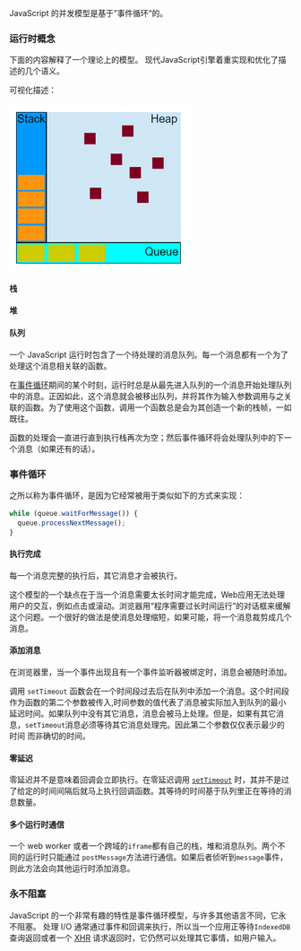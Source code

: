 JavaScript 的并发模型是基于”事件循环“的。



### 运行时概念

下面的内容解释了一个理论上的模型。 现代JavaScript引擎着重实现和优化了描述的几个语义。

可视化描述：

![1542709436462](./images/并发模型与时间循环.png)

#### 栈

#### 堆

#### 队列

一个 JavaScript 运行时包含了一个待处理的消息队列。每一个消息都有一个为了处理这个消息相关联的函数。

在[事件循环](https://developer.mozilla.org/zh-CN/docs/Web/JavaScript/EventLoop#Event_loop)期间的某个时刻，运行时总是从最先进入队列的一个消息开始处理队列中的消息。正因如此，这个消息就会被移出队列，并将其作为输入参数调用与之关联的函数。为了使用这个函数，调用一个函数总是会为其创造一个新的栈帧，一如既往。

函数的处理会一直进行直到执行栈再次为空；然后事件循环将会处理队列中的下一个消息（如果还有的话）。



### 事件循环

之所以称为事件循环，是因为它经常被用于类似如下的方式来实现：

```js
while (queue.waitForMessage()) {
  queue.processNextMessage();
}
```

#### 执行完成

每一个消息完整的执行后，其它消息才会被执行。

这个模型的一个缺点在于当一个消息需要太长时间才能完成，Web应用无法处理用户的交互，例如点击或滚动。浏览器用“程序需要过长时间运行”的对话框来缓解这个问题。一个很好的做法是使消息处理缩短，如果可能，将一个消息裁剪成几个消息。



#### 添加消息

在浏览器里，当一个事件出现且有一个事件监听器被绑定时，消息会被随时添加。

调用 `setTimeout` 函数会在一个时间段过去后在队列中添加一个消息。这个时间段作为函数的第二个参数被传入,时间参数的值代表了消息被实际加入到队列的最小延迟时间。如果队列中没有其它消息，消息会被马上处理。但是，如果有其它消息，`setTimeout`消息必须等待其它消息处理完。因此第二个参数仅仅表示最少的时间 而非确切的时间。



#### 零延迟

零延迟并不是意味着回调会立即执行。在零延迟调用 [`setTimeout`](https://developer.mozilla.org/zh-CN/docs/Web/API/WindowTimers/setTimeout) 时，其并不是过了给定的时间间隔后就马上执行回调函数。其等待的时间基于队列里正在等待的消息数量。



#### 多个运行时通信

一个 web worker 或者一个跨域的`iframe`都有自己的栈，堆和消息队列。两个不同的运行时只能通过 `postMessage`方法进行通信。如果后者侦听到`message`事件，则此方法会向其他运行时添加消息。



### 永不阻塞

JavaScript 的一个非常有趣的特性是事件循环模型，与许多其他语言不同，它永不阻塞。 处理 I/O 通常通过事件和回调来执行，所以当一个应用正等待`IndexedDB`查询返回或者一个 [XHR](https://developer.mozilla.org/zh-CN/docs/DOM/XMLHttpRequest) 请求返回时，它仍然可以处理其它事情，如用户输入。